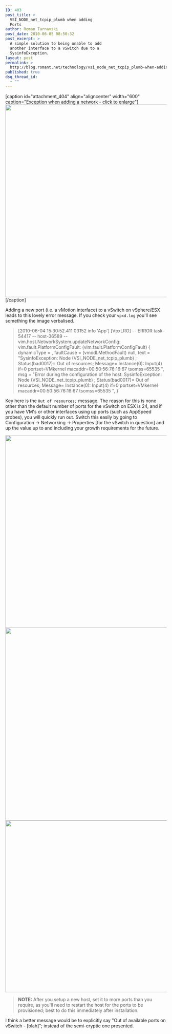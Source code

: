 ```yaml
---
ID: 403
post_title: >
  VSI_NODE_net_tcpip_plumb when adding
  Ports
author: Roman Tarnavski
post_date: 2010-06-05 08:50:32
post_excerpt: >
  A simple solution to being unable to add
  another interface to a vSwitch due to a
  SysinfoException.
layout: post
permalink: >
  http://blog.romant.net/technology/vsi_node_net_tcpip_plumb-when-adding-ports/
published: true
dsq_thread_id:
  - ""
---
```

[caption id="attachment_404" align="aligncenter" width="600" caption="Exception when adding a network - click to enlarge"]<a href="http://blog.romant.net/wp-content/uploads/2010/06/VSI_NODE_net_tcpip_plumb.png"><img src="http://blog.romant.net/wp-content/uploads/2010/06/VSI_NODE_net_tcpip_plumb.png" alt="" title="VSI_NODE_net_tcpip_plumb" width="600" class="size-full wp-image-404" /></a>[/caption]

Adding a new port (i.e. a vMotion interface) to a vSwitch on vSphere/ESX leads to this lovely error message. If you check your <code>vpxd.log</code> you'll see something the image verbalised.

<blockquote>[2010-06-04 15:30:52.411 03152 info 'App'] [VpxLRO] -- ERROR task-54417 -- host-36589 -- vim.host.NetworkSystem.updateNetworkConfig: vim.fault.PlatformConfigFault:
(vim.fault.PlatformConfigFault) {
   dynamicType = <unset>,
   faultCause = (vmodl.MethodFault) null,
   text = "SysinfoException: Node (VSI_NODE_net_tcpip_plumb) ; Status(bad0017)= Out of resources; Message= Instance(0): Input(4) if=0 portset=VMkernel macaddr=00:50:56:76:16:67 tsomss=65535 ",
   msg = "Error during the configuration of the host: SysinfoException: Node (VSI_NODE_net_tcpip_plumb) ; Status(bad0017)= Out of resources; Message= Instance(0): Input(4) if=0 portset=VMkernel macaddr=00:50:56:76:16:67 tsomss=65535 ",
}
</blockquote>

Key here is the <code>Out of resources;</code>  message. The reason for this is none other than the default number of ports for the vSwitch on ESX is 24, and if you have VM's or other interfaces using up ports (such as AppSpeed probes), you will quickly run out. Switch this easily by going to Configuration -> Networking -> Properties [for the vSwitch in question] and up the value up to and including your growth requirements for the future.

<a href="http://blog.romant.net/wp-content/uploads/2010/06/step1_2-1.png"><img src="http://blog.romant.net/wp-content/uploads/2010/06/step1_2-1.png" alt="" title="step1_2" width="600" class="aligncenter size-full wp-image-408" /></a>
<a href="http://blog.romant.net/wp-content/uploads/2010/06/step3_4.png"><img src="http://blog.romant.net/wp-content/uploads/2010/06/step3_4.png" alt="" title="step3_4" width="600" class="aligncenter size-full wp-image-409" /></a>
<a href="http://blog.romant.net/wp-content/uploads/2010/06/step_final.png"><img src="http://blog.romant.net/wp-content/uploads/2010/06/step_final.png" alt="" title="step_final" width="535" class="aligncenter size-full wp-image-410" /></a>


<blockquote>
<strong>NOTE:</strong> After you setup a new host, set it to more ports than you require, as you'll need to restart the host for the ports to be provisioned; best to do this immediately after installation.
</blockquote>

I think a better message would be to explicitly say "Out of available ports on vSwitch - [blah]"; instead of the semi-cryptic one presented.